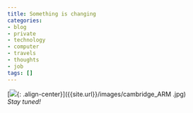 ```yaml
---
title: Something is changing
categories:
- blog
- private
- technology
- computer
- travels
- thoughts
- job
tags: []
---
```

[![]({{site.url}}/images/cambridge_ARM.jpg){: .align-center}]({{site.url}}/images/cambridge_ARM
.jpg)[  
]({{site.url}}/images/cambridge_ARM.jpg)_Stay tuned!_

